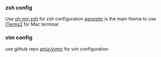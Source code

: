### zsh config
Use [oh-my-zsh](https://github.com/ohmyzsh/ohmyzsh) for zsh configuration 
[agnoster](https://github.com/agnoster/agnoster-zsh-theme) is the main theme to use 
[ITerms2](https://www.iterm2.com/) for Mac terminal 


### vim config
use github repo [amix/vimrc](https://github.com/amix/vimrc) for vim configuration 
